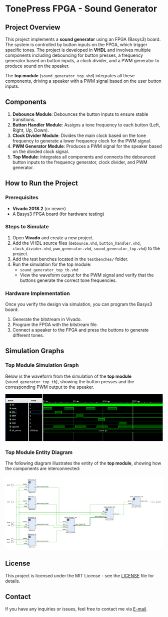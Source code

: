 # TonePress FPGA - Sound Generator

## Project Overview

This project implements a **sound generator** using an FPGA (Basys3) board. The system is controlled by button inputs on the FPGA, which trigger specific tones. The project is developed in **VHDL** and involves multiple components including debouncing for button presses, a frequency generator based on button inputs, a clock divider, and a PWM generator to produce sound on the speaker.

The **top module** (`sound_generator_top.vhd`) integrates all these components, driving a speaker with a PWM signal based on the user button inputs.

## Components

1. **Debounce Module**: Debounces the button inputs to ensure stable transitions.
2. **Button Handler Module**: Assigns a tone frequency to each button (Left, Right, Up, Down).
3. **Clock Divider Module**: Divides the main clock based on the tone frequency to generate a lower frequency clock for the PWM signal.
4. **PWM Generator Module**: Produces a PWM signal for the speaker based on the divided clock signal.
5. **Top Module**: Integrates all components and connects the debounced button inputs to the frequency generator, clock divider, and PWM generator.


## How to Run the Project

### Prerequisites

- **Vivado 2018.2** (or newer)
- A Basys3 FPGA board (for hardware testing)

### Steps to Simulate

1. Open **Vivado** and create a new project.
2. Add the VHDL source files (`debounce.vhd`, `button_handler.vhd`, `clock_divider.vhd`, `pwm_generator.vhd`, `sound_generator_top.vhd`) to the project.
3. Add the test benches located in the `testbenches/` folder.
4. Run the simulation for the top module:
   - `sound_generator_top_tb.vhd`
   - View the waveform output for the PWM signal and verify that the buttons generate the correct tone frequencies.

### Hardware Implementation

Once you verify the design via simulation, you can program the Basys3 board:
1. Generate the bitstream in Vivado.
2. Program the FPGA with the bitstream file.
3. Connect a speaker to the FPGA and press the buttons to generate different tones.

## Simulation Graphs

### Top Module Simulation Graph

Below is the waveform from the simulation of the **top module** (`sound_generator_top_tb`), showing the button presses and the corresponding PWM output to the speaker.

![Top Module Simulation Graph](/Graphs/sim.png)

### Top Module Entity Diagram

The following diagram illustrates the entity of the **top module**, showing how the components are interconnected:

![Top Module Entity Diagram](/Graphs/design.png)

## License

This project is licensed under the MIT License - see the [LICENSE](LICENSE) file for details.

## Contact

If you have any inquiries or issues, feel free to contact me via [E-mail](mailto:isharauditha5@gmail.com).


